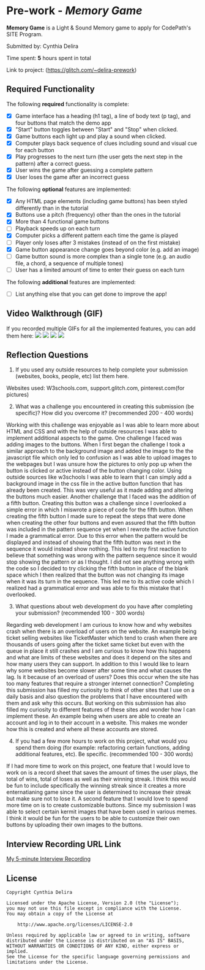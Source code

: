 # Pre-work - *Memory Game*

**Memory Game** is a Light & Sound Memory game to apply for CodePath's SITE Program.

Submitted by: Cynthia Delira

Time spent: **5** hours spent in total

Link to project: (https://glitch.com/~delira-prework)

## Required Functionality

The following **required** functionality is complete:

* [x] Game interface has a heading (h1 tag), a line of body text (p tag), and four buttons that match the demo app
* [x] "Start" button toggles between "Start" and "Stop" when clicked.
* [x] Game buttons each light up and play a sound when clicked.
* [x] Computer plays back sequence of clues including sound and visual cue for each button
* [x] Play progresses to the next turn (the user gets the next step in the pattern) after a correct guess.
* [x] User wins the game after guessing a complete pattern
* [x] User loses the game after an incorrect guess

The following **optional** features are implemented:

* [x] Any HTML page elements (including game buttons) has been styled differently than in the tutorial
* [x] Buttons use a pitch (frequency) other than the ones in the tutorial
* [x] More than 4 functional game buttons
* [ ] Playback speeds up on each turn
* [x] Computer picks a different pattern each time the game is played
* [ ] Player only loses after 3 mistakes (instead of on the first mistake)
* [x] Game button appearance change goes beyond color (e.g. add an image)
* [ ] Game button sound is more complex than a single tone (e.g. an audio file, a chord, a sequence of multiple tones)
* [ ] User has a limited amount of time to enter their guess on each turn

The following **additional** features are implemented:

- [ ] List anything else that you can get done to improve the app!

## Video Walkthrough (GIF)

If you recorded multiple GIFs for all the implemented features, you can add them here:
![](http://g.recordit.co/EgjkKRIuDt.gif)
![](http://g.recordit.co/Y0wR1cPJ26.gif)
![](http://g.recordit.co/O964KRcYfT.gif)
![](http://g.recordit.co/b8EJWvqrn1.gif)

## Reflection Questions
1. If you used any outside resources to help complete your submission (websites, books, people, etc) list them here.

Websites used: W3schools.com, support.glitch.com, pinterest.com(for pictures)

2. What was a challenge you encountered in creating this submission (be specific)? How did you overcome it? (recommended 200 - 400 words)

Working with this challenge was enjoyable as I was able to learn more about HTML and CSS and with the help of outside resources I was able to implement additional aspects to the game. One challenge I faced was adding images to the buttons. When I first began the challenge I took a similar approach to the background image and added the image to the the javascript file which only led to confusion as I was able to upload images to the webpages but I was unsure how the pictures to only pop up when the button is clicked or active instead of the button changing color. Using outside sources like w3schools I was able to learn that I can simply add a background image in the css file in the active button function that has already been created. This was very useful as it made adding and altering the buttons much easier. Another challenge that I faced was the addition of a fifth button. Creating this button was a challenge since I overlooked a simple error in which I miswrote a piece of code for the fifth button. When creating the fifth button I made sure to repeat the steps that were done when creating the other four buttons and even assured that the fifth button was included in the pattern sequence yet when I rewrote the active function I made a grammatical error. Due to this error when the pattern would be displayed and instead of showing that the fifth button was next in the sequence it would instead show nothing. This led to my first reaction to believe that something was wrong with the pattern sequence since it would stop showing the pattern or as I thought. I did not see anything wrong with the code so I decided to try clicking the fifth button in place of the blank space which I then realized that the button was not changing its image when it was its turn in the sequence. This led me to its active code which I realized had a grammatical error and was able to fix this mistake that I overlooked.

3. What questions about web development do you have after completing your submission? (recommended 100 - 300 words)

Regarding web development I am curious to know how and why websites crash when there is an overload of users on the website. An example being ticket selling websites like TicketMaster which tend to crash when there are thousands of users going after the ticket same ticket but even with the queue in place it still crashes and I am curious to know how this happens and what are limits of these websites and does it depend on the sites and how many users they can support. In addition to this I would like to learn why some websites become slower after some time and what causes the lag. Is it because of an overload of users? Does this occur when the site has too many features that require a stronger internet connection? Completing this submission has filled my curiosity to think of other sites that I use on a daily basis and also question the problems that I have encountered with them and ask why this occurs. But working on this submission has also filled my curiosity to different features of these sites and wonder how I can implement these. An example being when users are able to create an account and log in to their account in a website. This makes me wonder how this is created and where all these accounts are stored.

4. If you had a few more hours to work on this project, what would you spend them doing (for example: refactoring certain functions, adding additional features, etc). Be specific. (recommended 100 - 300 words)

If I had more time to work on this project, one feature that I would love to work on is a record sheet that saves the amount of times the user plays, the total of wins, total of loses as well as their winning streak. I think this would be fun to include specifically the winning streak since it creates a more enternatianing game since the user is determined to increase their streak but make sure not to lose it. A second feature that I would love to spend more time on is to create customizable buttons. Since my submission I was able to select certain kermit images that have been used in various memes. I think it would be fun for the users to be able to customize their own buttons by uploading their own images to the buttons. 



## Interview Recording URL Link

[My 5-minute Interview Recording](prework.mp4)


## License

    Copyright Cynthia Delira

    Licensed under the Apache License, Version 2.0 (the "License");
    you may not use this file except in compliance with the License.
    You may obtain a copy of the License at

        http://www.apache.org/licenses/LICENSE-2.0

    Unless required by applicable law or agreed to in writing, software
    distributed under the License is distributed on an "AS IS" BASIS,
    WITHOUT WARRANTIES OR CONDITIONS OF ANY KIND, either express or implied.
    See the License for the specific language governing permissions and
    limitations under the License.
